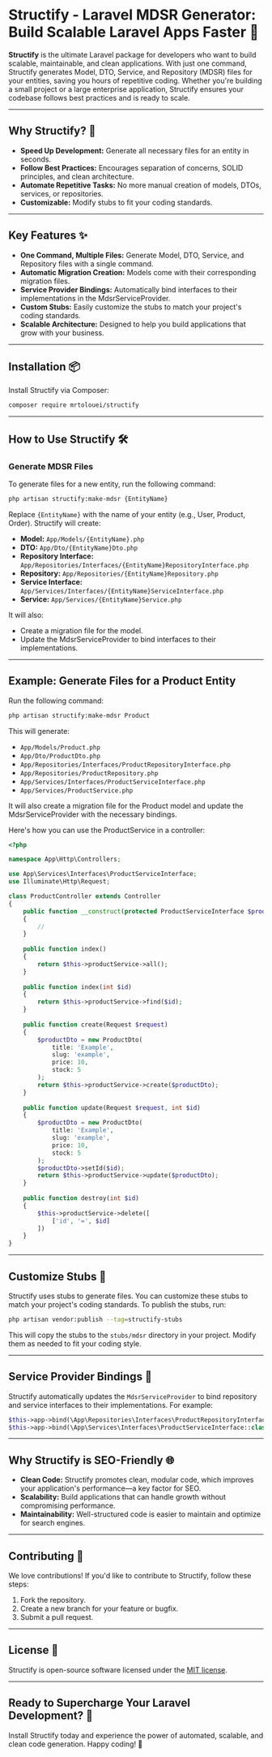 # Structify - Laravel MDSR Generator: Build Scalable Laravel Apps Faster 🚀
**Structify** is the ultimate Laravel package for developers who want to build scalable, maintainable, and clean applications. With just one command, Structify generates Model, DTO, Service, and Repository (MDSR) files for your entities, saving you hours of repetitive coding. Whether you're building a small project or a large enterprise application, Structify ensures your codebase follows best practices and is ready to scale.
<hr />

## Why Structify? 🤔
- **Speed Up Development:** Generate all necessary files for an entity in seconds.
- **Follow Best Practices:** Encourages separation of concerns, SOLID principles, and clean architecture.
- **Automate Repetitive Tasks:** No more manual creation of models, DTOs, services, or repositories.
- **Customizable:** Modify stubs to fit your coding standards.
<hr />

## Key Features ✨
- **One Command, Multiple Files:** Generate Model, DTO, Service, and Repository files with a single command.
- **Automatic Migration Creation:** Models come with their corresponding migration files.
- **Service Provider Bindings:** Automatically bind interfaces to their implementations in the MdsrServiceProvider.
- **Custom Stubs:** Easily customize the stubs to match your project's coding standards.
- **Scalable Architecture:** Designed to help you build applications that grow with your business.
<hr />

## Installation 📦
Install Structify via Composer:
```bash
composer require mrtolouei/structify
```
<hr />

## How to Use Structify 🛠️
### Generate MDSR Files
To generate files for a new entity, run the following command:
```bash
php artisan structify:make-mdsr {EntityName}
```
Replace `{EntityName}` with the name of your entity (e.g., User, Product, Order). Structify will create:
- **Model:** `App/Models/{EntityName}.php`
- **DTO:** `App/Dto/{EntityName}Dto.php`
- **Repository Interface:** `App/Repositories/Interfaces/{EntityName}RepositoryInterface.php`
- **Repository:** `App/Repositories/{EntityName}Repository.php`
- **Service Interface:** `App/Services/Interfaces/{EntityName}ServiceInterface.php`
- **Service:** `App/Services/{EntityName}Service.php`

It will also:
- Create a migration file for the model.
- Update the MdsrServiceProvider to bind interfaces to their implementations.
<hr />

## Example: Generate Files for a Product Entity
Run the following command:
```bash
php artisan structify:make-mdsr Product
```
This will generate:
- `App/Models/Product.php`
- `App/Dto/ProductDto.php`
- `App/Repositories/Interfaces/ProductRepositoryInterface.php`
- `App/Repositories/ProductRepository.php`
- `App/Services/Interfaces/ProductServiceInterface.php`
- `App/Services/ProductService.php`

It will also create a migration file for the Product model and update the MdsrServiceProvider with the necessary bindings.

Here's how you can use the ProductService in a controller:
```php
<?php

namespace App\Http\Controllers;

use App\Services\Interfaces\ProductServiceInterface;
use Illuminate\Http\Request;

class ProductController extends Controller
{
    public function __construct(protected ProductServiceInterface $productService) 
    {
        //
    }
    
    public function index() 
    {
        return $this->productService->all();
    }
    
    public function index(int $id) 
    {
        return $this->productService->find($id);
    }
    
    public function create(Request $request) 
    {
        $productDto = new ProductDto(
            title: 'Example',
            slug: 'example',
            price: 10,
            stock: 5
        );
        return $this->productService->create($productDto);
    }
    
    public function update(Request $request, int $id) 
    {
        $productDto = new ProductDto(
            title: 'Example',
            slug: 'example',
            price: 10,
            stock: 5
        );
        $productDto->setId($id);
        return $this->productService->update($productDto);
    }
    
    public function destroy(int $id) 
    {
        $this->productService->delete([
            ['id', '=', $id]
        ])
    }
}
````

<hr />

## Customize Stubs 🎨
Structify uses stubs to generate files. You can customize these stubs to match your project's coding standards. To publish the stubs, run:
```bash
php artisan vendor:publish --tag=structify-stubs
```
This will copy the stubs to the `stubs/mdsr` directory in your project. Modify them as needed to fit your coding style.
<hr />

## Service Provider Bindings 🔗
Structify automatically updates the `MdsrServiceProvider` to bind repository and service interfaces to their implementations. For example:
```php
$this->app->bind(\App\Repositories\Interfaces\ProductRepositoryInterface::class, \App\Repositories\ProductRepository::class);
$this->app->bind(\App\Services\Interfaces\ProductServiceInterface::class, \App\Services\ProductService::class);
```
<hr />

## Why Structify is SEO-Friendly 🌐
- **Clean Code:** Structify promotes clean, modular code, which improves your application's performance—a key factor for SEO.
- **Scalability:** Build applications that can handle growth without compromising performance.
- **Maintainability:** Well-structured code is easier to maintain and optimize for search engines.
<hr />

## Contributing 🤝
We love contributions! If you'd like to contribute to Structify, follow these steps:

1. Fork the repository.
2. Create a new branch for your feature or bugfix.
3. Submit a pull request.
<hr />

## License 📄
Structify is open-source software licensed under the [MIT license](LICENSE).
<hr />

## Ready to Supercharge Your Laravel Development? 🚀
Install Structify today and experience the power of automated, scalable, and clean code generation. Happy coding! 🎉







